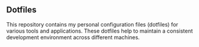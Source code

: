 ## Dotfiles

This repository contains my personal configuration files (dotfiles) for various tools and applications. These dotfiles help to maintain a consistent development environment across different machines.
